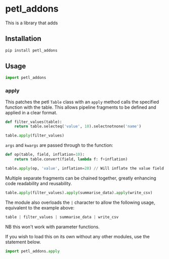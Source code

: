 # petl_addons

This is a library that adds

## Installation

```sh
pip install petl_addons
```

## Usage

```py
import petl_addons
```

### apply

This patches the petl `Table` class with an `apply` method calls the specified function
with the table. This allows pipeline fragments to be defined and applied in a clear format.

```py
def filter_values(table):
    return table.selecteq('value', 10).selectnotnone('name')

table.apply(filter_values)
```

`args` and `kwargs` are passed through to the function:

```py
def op(table, field, inflation=10):
    return table.convert(field, lambda f: f+inflation)

table.apply(op, 'value', inflation=20) // Will inflate the value field by 20
```

Multiple separate fragments can be chained together, greatly enhancing code readability and
reusability.

```py
table.apply(filter_values).apply(summarise_data).apply(write_csv)
```

The module also overloads the `|` character to allow the following usage, equivalent to the
example above:

```py
table | filter_values | summarise_data | write_csv
```

NB this won't work with parameter functions.

If you wish to load this on its own without any other modules, use the statement below.

```py
import petl_addons.apply
```

